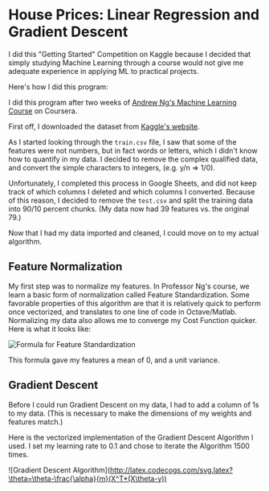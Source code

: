 # House Prices: Linear Regression and Gradient Descent

I did this "Getting Started" Competition on Kaggle because I decided that
simply studying Machine Learning through a course would not give me adequate
experience in applying ML to practical projects.

Here's how I did this program:

I did this program after two weeks of
[Andrew Ng's Machine Learning Course](https://www.coursera.org/learn/machine-learning/)
on Coursera.

First off, I downloaded the dataset from
[Kaggle's website](https://www.kaggle.com/c/house-prices-advanced-regression-techniques#description).

As I started looking through the `train.csv` file, I saw that some of the
features were not numbers, but in fact words or letters, which I didn't know
how to quantify in my data. I decided to remove the complex qualified data, and
convert the simple characters to integers, (e.g. y/n => 1/0).

Unfortunately, I completed this process in Google Sheets, and did not keep
track of which columns I deleted and which columns I converted. Because of this
reason, I decided to remove the `test.csv` and split the training data into
90/10 percent chunks. (My data now had 39 features vs. the original 79.)

Now that I had my data imported and cleaned, I could move on to my actual
algorithm.

## Feature Normalization

My first step was to normalize my features. In Professor Ng's course, we learn
a basic form of normalization called Feature Standardization. Some favorable
properties of this algorithm are that it is relatively quick to perform once
vectorized, and translates to one line of code in Octave/Matlab. Normalizing my
data also allows me to converge my Cost Function quicker. Here is what
it looks like:

![Formula for Feature Standardization](https://wikimedia.org/api/rest_v1/media/math/render/svg/b0aa2e7d203db1526c577192f2d9102b718eafd5)

This formula gave my features a mean of 0, and a unit variance.

## Gradient Descent

Before I could run Gradient Descent on my data, I had to add a column of 1s to
my data. (This is necessary to make the dimensions of my weights and features
match.)

Here is the vectorized implementation of the Gradient Descent Algorithm I used.
I set my learning rate to 0.1 and chose to iterate the Algorithm 1500 times.

![Gradient Descent Algorithm](http://latex.codecogs.com/svg.latex?\theta=\theta-\frac{\alpha}{m}(X^T*(X\theta-y))


